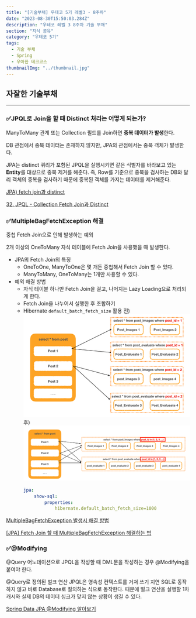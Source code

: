 ```yaml
---
title: "[기술부채] 우테코 5기 레벨3 - 8주차"
date: "2023-08-30T15:50:03.284Z"
description: "우테코 레벨 3 8주차 기술 부채"
section: "지식 공유" 
category: "우테코 5기"
tags:
  - 기술 부채
  - Spring
  - 우아한 테크코스
thumbnailImg: "../thumbnail.jpg"
---
```


## 자잘한 기술부채

---

### ✅JPQL로 Join을 할 때 Distinct 처리는 어떻게 되는가?

ManyToMany 관계 또는 Collection 필드를 Join하면 **중복 데이터가 발생**한다.

DB 관점에서 중복 데이터는 존재하지 않지만, JPA의 관점에서는 중복 객체가 발생한다.

JPA는 distinct 쿼리가 포함된 JPQL을 실행시키면 같은 식별자를 바라보고 있는 **Entity**를 대상으로 중복 제거를 해준다. 즉, Row를 기준으로 중복을 검사하는 DB와 달리 객체의 중복을 검사하기 때문에 중복된 객체를 가지는 데이터를 제거해준다.

[JPA) fetch join과 distinct](https://velog.io/@nestour95/JPA-fetch-join과-distinct)

[32. JPQL - Collection Fetch Join과 Distinct](https://devraphy.tistory.com/602)

### ✅MultipleBagFetchException 해결

중첩 Fetch Join으로 인해 발생하는 예외

2개 이상의 OneToMany 자식 테이블에 Fetch Join을 사용했을 때 발생한다.

- JPA의 Fetch Join의 특징
  - OneToOne, ManyToOne은 몇 개든 중첩해서 Fetch Join 할 수 있다.
  - ManyToMany, OneToMany는 1개만 사용할 수 있다.
- 예외 해결 방법
  - 자식 테이블 하나만 Fetch Join을 걸고, 나머지는 Lazy Loading으로 처리되게 한다.
  - Fetch Join을 나누어서 실행한 후 조합하기
  - Hibernate `default_batch_fetch_size` 활용
    전)
    ![143180472-5997f572-f082-4cc2-a2ae-4fad4176be98.png](before.png)
    후)
    ![143181187-55e25832-b4f3-4682-bd61-a489b31a03a3.png](after.png)
    ```yaml
    jpa:
    	show-sql:
    		properties:
    			hibernate.default_batch_fetch_size=1000
    ```

[MultipleBagFetchException 발생시 해결 방법](https://jojoldu.tistory.com/457)

[[JPA] Fetch Join 할 때 MultipleBagFetchException 해결하는 법](https://devlog-wjdrbs96.tistory.com/421)

### ✅@Modifying

@Query 어노테이션으로 JPQL을 작성할 때 DML문을 작성하는 경우 @Modifying을 붙여야 한다.

@Query로 정의된 벌크 연산 JPQL은 영속성 컨텍스트를 거쳐 쓰기 지연 SQL로 동작하지 않고 바로 Database로 질의하는 식으로 동작한다. 때문에 벌크 연산을 실행할 1차 캐시와 실제 DB의 데이터 싱크가 맞지 않는 상황이 생길 수 있다.

[Spring Data JPA @Modifying 알아보기](https://joojimin.tistory.com/71)
